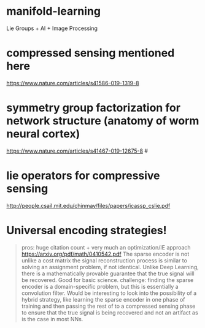 # manifold-learning
Lie Groups + AI + Image Processing

# compressed sensing mentioned here #
https://www.nature.com/articles/s41586-019-1319-8
# symmetry group factorization for network structure (anatomy of worm neural cortex) #
https://www.nature.com/articles/s41467-019-12675-8 #
# lie operators for compressive sensing #
http://people.csail.mit.edu/chinmay/files/papers/icassp_cslie.pdf
# Universal encoding strategies! #
> pros: huge citation count + very much an optimization/IE approach
https://arxiv.org/pdf/math/0410542.pdf
> The sparse encoder is not unlike a cost matrix
> the signal reconstruction process
is similar to solving an assignment problem, if not identical.
> Unlike Deep Learning, there is a mathematically provable
guarantee that the true signal will be recovered. Good for basic science.
> challenge: finding the sparse encoder is a domain-specific problem, but this is essentially a convolution
 filter.
>Would be interesting to look into the possibility of a hybrid strategy, like learning the sparse encoder in one phase of training and then passing the rest of to a compressed sensing phase to ensure that the true signal is being recovered and not an artifact as is the case in most NNs. 

